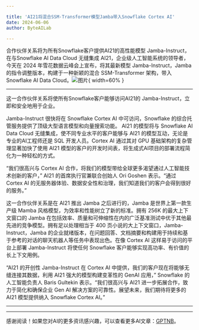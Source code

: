 ```yaml
---

title: 'AI21将混合SSM-Transformer模型Jamba带入Snowflake Cortex AI'
date: 2024-06-06
author: ByteAILab

---
```


合作伙伴关系将为所有Snowflake客户提供AI21的高性能模型 Jamba-Instruct，在与Snowflake AI Data Cloud 无缝集成
AI21，企业级人工智能系统的领导者，今天在 2024 年雪花数据云峰会上宣布，将其最新模型 Jamba-Instruct，Jamba 的指令调整版本，构建于一种新颖的混合 SSM-Transformer 架构，带入 Snowflake AI Data Cloud。![图片](https://ai-techpark.com/wp-content/uploads/2024/06/AI21-Brings-960x540.jpg){ width=60% }

---
这一合作伙伴关系将使所有Snowflake客户能够访问AI21的 Jamba-Instruct，立即和安全地用于企业。

Jamba-Instruct 很快将在 Snowflake Cortex AI 中可访问，Snowflake 的综合托管服务提供了顶级大型语言模型和向量搜索功能。 AI21 的模型将与 Snowflake AI Data Cloud 无缝集成，使不同专业水平的客户能够与 AI21 的模型互动，无论是专业的AI工程师还是 SQL 开发人员。Cortex AI 通过其对 GPU 基础架构的复杂管理显著加快了使用 AI21 模型的客户的开发时间表，将生成式AI项目的部署流程简化为一种轻松的方式。

“我们很高兴与 Cortex AI 合作，将我们的模型带给全球更多渴望通过人工智能技术创新的客户，” AI21 的首席执行官兼联合创始人 Ori Goshen 表示。“通过 Cortex AI 的无服务器体验、数据安全性和治理，我们知道我们的客户会得到很好的服务。”

这一合作伙伴关系是在 AI21 推出 Jamba 之后进行的，Jamba 是世界上第一款生产级 Mamba 风格模型，为效率和性能树立了新的标准。拥有 256K 的最大上下文窗口的 Jamba 在包括效率、质量和可伸缩性在内的广泛基准测试中优于其他最先进的竞争模型。拥有足以处理相当于 400 页小说的大上下文窗口，Jamba-Instruct，Jamba 的企业就绪版本，在问题回答、文档摘要和构建用于持续和基于参考的对话的聊天机器人等任务中表现出色。在像 Cortex AI 这样易于访问的平台上部署 Jamba-Instruct 将使任何 Snowflake 客户能够实现高功率、有价值的长上下文用例。

“AI21 的开创性 Jamba-Instruct 在 Cortex AI 中提供，我们的客户现在将能够无缝连接其数据，利用 AI21 强大的模型构建变革性的 GenAI 应用，” Snowflake 的人工智能负责人 Baris Gultekin 表示。“我们很高兴与 AI21 进一步拓展合作，致力于简化和确保企业 Gen AI 解决方案的可靠性。展望未来，我们期待将更多的 AI21 模型提供纳入 Snowflake Cortex AI。”


---
---
感谢阅读！如果您对AI的更多资讯感兴趣，可以查看更多AI文章：[GPTNB](https://gptnb.com)。